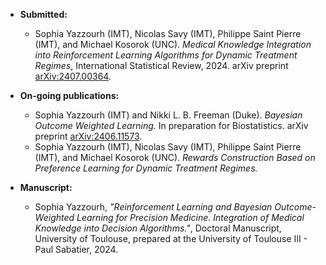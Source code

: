 - **Submitted:**
  - Sophia Yazzourh (IMT), Nicolas Savy (IMT), Philippe Saint Pierre (IMT), and Michael Kosorok (UNC). *Medical Knowledge Integration into Reinforcement Learning Algorithms for Dynamic Treatment Regimes*, International Statistical Review, 2024. arXiv preprint [arXiv:2407.00364](https://arxiv.org/abs/2407.00364).

- **On-going publications:**
  - Sophia Yazzourh (IMT) and Nikki L. B. Freeman (Duke). *Bayesian Outcome Weighted Learning.* In preparation for Biostatistics. arXiv preprint [arXiv:2406.11573](https://arxiv.org/abs/2406.11573).
  - Sophia Yazzourh (IMT), Nicolas Savy (IMT), Philippe Saint Pierre (IMT), and Michael Kosorok (UNC). *Rewards Construction Based on Preference Learning for Dynamic Treatment Regimes.*

- **Manuscript:**
  - Sophia Yazzourh, *"Reinforcement Learning and Bayesian Outcome-Weighted Learning for Precision Medicine. Integration of Medical Knowledge into Decision Algorithms."*, Doctoral Manuscript, University of Toulouse, prepared at the University of Toulouse III - Paul Sabatier, 2024.
